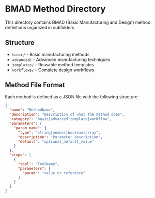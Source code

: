 # BMAD Method Directory

This directory contains BMAD (Basic Manufacturing and Design) method definitions organized in subfolders.

## Structure
- `basic/` - Basic manufacturing methods
- `advanced/` - Advanced manufacturing techniques  
- `templates/` - Reusable method templates
- `workflows/` - Complete design workflows

## Method File Format
Each method is defined as a JSON file with the following structure:

```json
{
  "name": "MethodName",
  "description": "Description of what the method does",
  "category": "basic|advanced|template|workflow", 
  "parameters": {
    "param_name": {
      "type": "string|number|boolean|array",
      "description": "Parameter description",
      "default": "optional_default_value"
    }
  },
  "steps": [
    {
      "tool": "ToolName",
      "parameters": {
        "param": "value_or_reference"
      }
    }
  ]
}
```